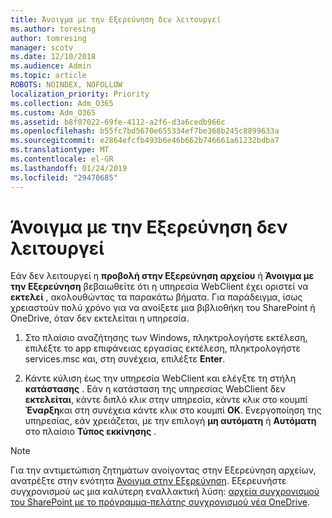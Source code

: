 ```yaml
---
title: Άνοιγμα με την Εξερεύνηση δεν λειτουργεί
ms.author: toresing
author: tomresing
manager: scotv
ms.date: 12/10/2018
ms.audience: Admin
ms.topic: article
ROBOTS: NOINDEX, NOFOLLOW
localization_priority: Priority
ms.collection: Adm_O365
ms.custom: Adm_O365
ms.assetid: b8f07022-69fe-4112-a2f6-d3a6cedb966c
ms.openlocfilehash: b55fc7bd5670e655334ef7be368b245c8899633a
ms.sourcegitcommit: e2864efcfb493b6e46b662b746661a61232bdba7
ms.translationtype: MT
ms.contentlocale: el-GR
ms.lasthandoff: 01/24/2019
ms.locfileid: "29470685"
---
```

# <a name="open-with-explorer-isnt-working"></a>Άνοιγμα με την Εξερεύνηση δεν λειτουργεί

Εάν δεν λειτουργεί η **προβολή στην Εξερεύνηση αρχείου** ή **Άνοιγμα με την Εξερεύνηση** βεβαιωθείτε ότι η υπηρεσία WebClient έχει οριστεί να **εκτελεί** , ακολουθώντας τα παρακάτω βήματα. Για παράδειγμα, ίσως χρειαστούν πολύ χρόνο για να ανοίξετε μια βιβλιοθήκη του SharePoint ή OneDrive, όταν δεν εκτελείται η υπηρεσία. 
  
1. Στο πλαίσιο αναζήτησης των Windows, πληκτρολογήστε εκτέλεση, επιλέξτε το app επιφάνειας εργασίας εκτέλεση, πληκτρολογήστε services.msc και, στη συνέχεια, επιλέξτε **Enter**.
    
2. Κάντε κύλιση έως την υπηρεσία WebClient και ελέγξτε τη στήλη **κατάστασης** . Εάν η κατάσταση της υπηρεσίας WebClient δεν **εκτελείται**, κάντε διπλό κλικ στην υπηρεσία, κάντε κλικ στο κουμπί **Έναρξη**και στη συνέχεια κάντε κλικ στο κουμπί **OK**. Ενεργοποίηση της υπηρεσίας, εάν χρειάζεται, με την επιλογή **μη αυτόματη** ή **Αυτόματη** στο πλαίσιο **Τύπος εκκίνησης** . 
    
> [!NOTE]
> Για την αντιμετώπιση ζητημάτων ανοίγοντας στην Εξερεύνηση αρχείων, ανατρέξτε στην ενότητα [Άνοιγμα στην Εξερεύνηση](https://go.microsoft.com/fwlink/?linkid=871665). Εξερευνήστε συγχρονισμού ως μια καλύτερη εναλλακτική λύση: [αρχεία συγχρονισμού του SharePoint με το πρόγραμμα-πελάτης συγχρονισμού νέα OneDrive](https://go.microsoft.com/fwlink/?linkid=871666). 
  

